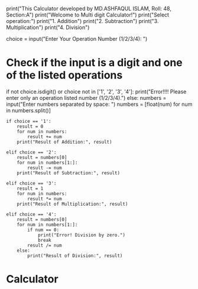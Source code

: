 print("This Calculator developed by MD.ASHFAQUL ISLAM, Roll: 48, Section:A")
print("Welcome to Multi digit Calculator!")
print("Select operation:")
print("1. Addition")
print("2. Subtraction")
print("3. Multiplication")
print("4. Division")

choice = input("Enter Your Operation Number (1/2/3/4): ")

# Check if the input is a digit and one of the listed operations
if not choice.isdigit() or choice not in ['1', '2', '3', '4']:
    print("Error!!!! Please enter only an operation listed number (1/2/3/4).")
else:
    numbers = input("Enter numbers separated by space: ")
    numbers = [float(num) for num in numbers.split()]

    if choice == '1':
        result = 0
        for num in numbers:
            result += num
        print("Result of Addition:", result)

    elif choice == '2':
        result = numbers[0]
        for num in numbers[1:]:
            result -= num
        print("Result of Subtraction:", result)

    elif choice == '3':
        result = 1
        for num in numbers:
            result *= num
        print("Result of Multiplication:", result)

    elif choice == '4':
        result = numbers[0]
        for num in numbers[1:]:
            if num == 0:
                print("Error! Division by zero.")
                break
            result /= num
        else:
            print("Result of Division:", result)
# Calculator

